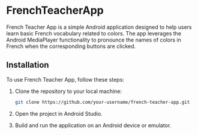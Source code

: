 # FrenchTeacherApp
 

French Teacher App is a simple Android application designed to help users learn basic French vocabulary related to colors. The app leverages the Android MediaPlayer functionality to pronounce the names of colors in French when the corresponding buttons are clicked.

## Installation

To use French Teacher App, follow these steps:

1. Clone the repository to your local machine:

   ```bash
   git clone https://github.com/your-username/french-teacher-app.git
   ```

2. Open the project in Android Studio.
3. Build and run the application on an Android device or emulator.
